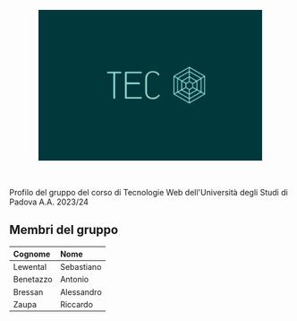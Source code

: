 <p align="center">
  <img width="400" src="tec_web_logo1.png">
</p>

<br>

Profilo del gruppo del corso di Tecnologie Web dell'Università degli Studi di Padova A.A. 2023/24

## Membri del gruppo

| Cognome     | Nome             
| :-----------| :--------------  
| Lewental    | Sebastiano      
| Benetazzo   | Antonio         
| Bressan     | Alessandro      
| Zaupa       | Riccardo        
